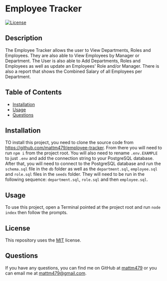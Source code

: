 # Employee Tracker
  
  [![License](https://img.shields.io/badge/License-MIT-yellow.svg)](https://opensource.org/licenses/MIT)

  ## Description
  The Employee Tracker allows the user to View Departments, Roles and Employees. They are also able to View Employees by Manager or Department. The User is also able to Add Departments, Roles and Employees as well as update an Employees' Role and/or Manager. There is also a report that shows the Combined Salary of all Employees per Department.
  
  ## Table of Contents
  - [Installation](#installation)
  - [Usage](#usage)
  - [Questions](#questions)
  
  ## Installation
  TO install this project, you need to clone the source code from https://github.com/mattm479/employee-tracker. From there you will need to run `npm i` from the project root. You will also need to rename `.env.EXAMPLE` to just `.env` and add the connection string to your PostgreSQL database. After that, you will need to connect to the PostgreSQL database and run the `schema.sql` file in the `db` folder as well as the `department.sql`, `employee.sql` and `role.sql` files in the `seeds` folder. They will need to be run in the following sequence: `department.sql`, `role.sql` and then `employee.sql`.
  
  ## Usage
  To use this project, open a Terminal pointed at the project root and run `node index` then follow the prompts.
  
  ## License
  This repository uses the [MIT](https://opensource.org/licenses/MIT) license.
  
  ## Questions
  If you have any questions, you can find me on GitHub at [mattm479](https://github.com/mattm479) or you can email me at [mattm479@gmail.com](mailto:mattm479@gmail.com).
